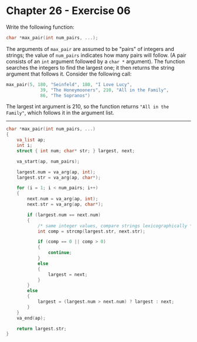 # Chapter 26 - Exercise 06

Write the following function:

```C
char *max_pair(int num_pairs, ...);
```

The arguments of `max_pair` are assumed to be "pairs" of integers and strings;
the value of `num_pairs` indicates how many pairs will follow.  (A pair consists
of an `int` argument followed by a `char *` argument).  The function searches
the integers to find the largest one; it then returns the string argument that
follows it.  Consider the following call:

```C
max_pair(5, 180, "Seinfeld", 180, "I Love Lucy",
             39, "The Honeymooners", 210, "All in the Family",
             86, "The Sopranos")
```

The largest int argument is 210, so the function returns `"All in the Family"`,
which follows it in the argument list. 


---

```C
char *max_pair(int num_pairs, ...)
{
    va_list ap;
    int i;
    struct { int num; char* str; } largest, next;

    va_start(ap, num_pairs);

    largest.num = va_arg(ap, int);
    largest.str = va_arg(ap, char*);

    for (i = 1; i < num_pairs; i++)
    {
        next.num = va_arg(ap, int);
        next.str = va_arg(ap, char*);

        if (largest.num == next.num)
        {
            /* same integer values, compare strings lexicographically */
            int comp = strcmp(largest.str, next.str);

            if (comp == 0 || comp > 0)
            {
                continue;
            }
            else
            {
                largest = next;
            } 
        }
        else
        {
            largest = (largest.num > next.num) ? largest : next;
        }
    }
    va_end(ap);

    return largest.str;
}
```
